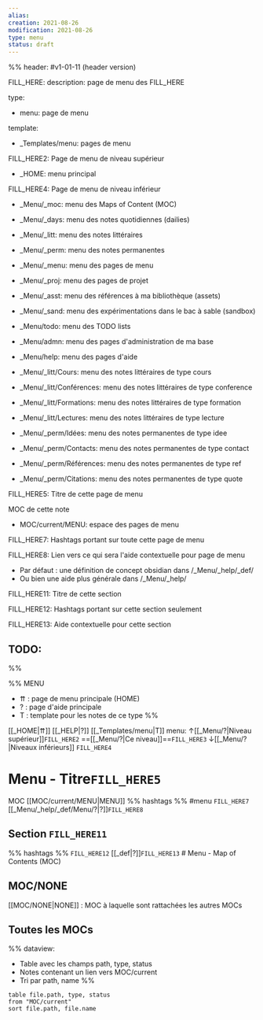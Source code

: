 ```yaml
---
alias:
creation: 2021-08-26
modification: 2021-08-26
type: menu
status: draft
---
```


%%
header: #v1-01-11 (header version)

FILL_HERE:
description: page de menu des FILL_HERE

type:
- menu: page de menu

template:
- _Templates/menu: pages de menu

FILL_HERE2:
Page de menu de niveau supérieur
- _HOME: menu principal


FILL_HERE4:
Page de menu de niveau inférieur
- _Menu/_moc: menu des Maps of Content (MOC)
- _Menu/_days: menu des notes quotidiennes (dailies)
- _Menu/_litt: menu des notes littéraires
- _Menu/_perm: menu des notes permanentes
- _Menu/_menu: menu des pages de menu
- _Menu/_proj: menu des pages de projet
- _Menu/_asst: menu des références à ma bibliothèque (assets)
- _Menu/_sand: menu des expérimentations dans le bac à sable (sandbox)
- _Menu/todo: menu des TODO lists
- _Menu/admn: menu des pages d'administration de ma base
- _Menu/help: menu des pages d'aide

- _Menu/_litt/Cours: menu des notes littéraires de type cours
- _Menu/_litt/Conférences: menu des notes littéraires de type conference 
- _Menu/_litt/Formations: menu des notes littéraires de type formation
- _Menu/_litt/Lectures: menu des notes littéraires de type lecture
- _Menu/_perm/Idées: menu des notes permanentes de type idee
- _Menu/_perm/Contacts: menu des notes permanentes de type contact
- _Menu/_perm/Références: menu des notes permanentes de type ref
- _Menu/_perm/Citations: menu des notes permanentes de type quote

FILL_HERE5:
Titre de cette page de menu

MOC de cette note
- MOC/current/MENU: espace des pages de menu

FILL_HERE7:
Hashtags portant sur toute cette page de menu

FILL_HERE8:
Lien vers ce qui sera l'aide contextuelle pour page de menu
- Par défaut : une définition de concept obsidian
  dans /_Menu/_help/_def/
- Ou bien une aide plus générale dans /_Menu/_help/

FILL_HERE11:
Titre de cette section

FILL_HERE12:
Hashtags portant sur cette section seulement

FILL_HERE13:
Aide contextuelle pour cette section

TODO:
- 
%%

%% MENU
- ⇈ : page de menu principale (HOME)
- ? : page d'aide principale
- T : template pour les notes de ce type
%%

[[_HOME|⇈]] [[_HELP|?]] [[_Templates/menu|T]] menu: ↑[[_Menu/?|Niveau supérieur]]`FILL_HERE2` ==[[_Menu/?|Ce niveau]]==`FILL_HERE3` ↓[[_Menu/?|Niveaux inférieurs]] `FILL_HERE4`

# Menu - Titre`FILL_HERE5`
MOC [[MOC/current/MENU|MENU]] %% hashtags %% #menu `FILL_HERE7` [[_Menu/_help/_def/Menu/?|?]]`FILL_HERE8` 

## Section `FILL_HERE11`
%% hashtags %% `FILL_HERE12` [[_def|?]]`FILL_HERE13` # Menu - Map of Contents (MOC)
## MOC/NONE
[[MOC/NONE|NONE]] : MOC à laquelle sont rattachées les autres MOCs
## Toutes les MOCs
%%
dataview:
- Table avec les champs path, type, status
- Notes contenant un lien vers MOC/current
- Tri par path, name
%%

```dataview
table file.path, type, status
from "MOC/current" 
sort file.path, file.name
```
